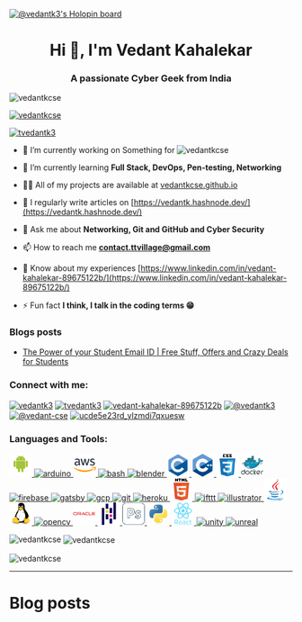 [![@vedantk3's Holopin board](https://holopin.me/vedantk3)](https://holopin.io/@vedantk3)

<h1 align="center">Hi 👋, I'm Vedant Kahalekar</h1>
<h3 align="center">A passionate Cyber Geek from India</h3>

<p align="left"> <img src="https://komarev.com/ghpvc/?username=vedantkcse&label=Profile%20views&color=0e75b6&style=flat" alt="vedantkcse" /> </p>

<p align="left"> <a href="https://github.com/ryo-ma/github-profile-trophy"><img src="https://github-profile-trophy.vercel.app/?username=vedantkcse" alt="vedantkcse" /></a> </p>

<p align="left"> <a href="https://twitter.com/tvedantk3" target="blank"><img src="https://img.shields.io/twitter/follow/tvedantk3?logo=twitter&style=for-the-badge" alt="tvedantk3" /></a> </p>

- 🔭 I’m currently working on Something for <img src="https://wakatime.com/badge/user/4e9dd7ee-1c24-412c-8320-6b4f65cfa4dd/project/566c583b-bf0d-4618-ac1d-802de1d0fc47.svg" alt="vedantkcse" />

- 🌱 I’m currently learning **Full Stack, DevOps, Pen-testing, Networking**

- 👨‍💻 All of my projects are available at [vedantkcse.github.io](vedantkcse.github.io)

- 📝 I regularly write articles on [https://vedantk.hashnode.dev/](https://vedantk.hashnode.dev/)

- 💬 Ask me about **Networking, Git and GitHub and Cyber Security**

- 📫 How to reach me **contact.ttvillage@gmail.com**

- 📄 Know about my experiences [https://www.linkedin.com/in/vedant-kahalekar-89675122b/](https://www.linkedin.com/in/vedant-kahalekar-89675122b/)

- ⚡ Fun fact **I think, I talk in the coding terms 😁**

### Blogs posts
<!-- BLOG-POST-LIST:START -->
- [The Power of your Student Email ID | Free Stuff, Offers and Crazy Deals for Students](https://vedant-cse.medium.com/the-power-of-your-student-email-id-free-stuff-offers-and-crazy-deals-for-students-d8997259f147?source=rss-8dc3483d6afc------2)
<!-- BLOG-POST-LIST:END -->

<h3 align="left">Connect with me:</h3>
<p align="left">
<a href="https://dev.to/vedantk3" target="blank"><img align="center" src="https://raw.githubusercontent.com/rahuldkjain/github-profile-readme-generator/master/src/images/icons/Social/devto.svg" alt="vedantk3" height="30" width="40" /></a>
<a href="https://twitter.com/tvedantk3" target="blank"><img align="center" src="https://raw.githubusercontent.com/rahuldkjain/github-profile-readme-generator/master/src/images/icons/Social/twitter.svg" alt="tvedantk3" height="30" width="40" /></a>
<a href="https://linkedin.com/in/vedant-kahalekar-89675122b" target="blank"><img align="center" src="https://raw.githubusercontent.com/rahuldkjain/github-profile-readme-generator/master/src/images/icons/Social/linked-in-alt.svg" alt="vedant-kahalekar-89675122b" height="30" width="40" /></a>
<a href="https://hashnode.com/@vedantk3" target="blank"><img align="center" src="https://raw.githubusercontent.com/rahuldkjain/github-profile-readme-generator/master/src/images/icons/Social/hashnode.svg" alt="@vedantk3" height="30" width="40" /></a>
<a href="https://medium.com/@vedant-cse" target="blank"><img align="center" src="https://raw.githubusercontent.com/rahuldkjain/github-profile-readme-generator/master/src/images/icons/Social/medium.svg" alt="@vedant-cse" height="30" width="40" /></a>
<a href="https://www.youtube.com/c/ucde5e23rd_ylzmdi7qxuesw" target="blank"><img align="center" src="https://raw.githubusercontent.com/rahuldkjain/github-profile-readme-generator/master/src/images/icons/Social/youtube.svg" alt="ucde5e23rd_ylzmdi7qxuesw" height="30" width="40" /></a>
</p>

<h3 align="left">Languages and Tools:</h3>
<p align="left"> <a href="https://developer.android.com" target="_blank" rel="noreferrer"> <img src="https://raw.githubusercontent.com/devicons/devicon/master/icons/android/android-original-wordmark.svg" alt="android" width="40" height="40"/> </a> <a href="https://www.arduino.cc/" target="_blank" rel="noreferrer"> <img src="https://cdn.worldvectorlogo.com/logos/arduino-1.svg" alt="arduino" width="40" height="40"/> </a> <a href="https://aws.amazon.com" target="_blank" rel="noreferrer"> <img src="https://raw.githubusercontent.com/devicons/devicon/master/icons/amazonwebservices/amazonwebservices-original-wordmark.svg" alt="aws" width="40" height="40"/> </a> <a href="https://www.gnu.org/software/bash/" target="_blank" rel="noreferrer"> <img src="https://www.vectorlogo.zone/logos/gnu_bash/gnu_bash-icon.svg" alt="bash" width="40" height="40"/> </a> <a href="https://www.blender.org/" target="_blank" rel="noreferrer"> <img src="https://download.blender.org/branding/community/blender_community_badge_white.svg" alt="blender" width="40" height="40"/> </a> <a href="https://www.cprogramming.com/" target="_blank" rel="noreferrer"> <img src="https://raw.githubusercontent.com/devicons/devicon/master/icons/c/c-original.svg" alt="c" width="40" height="40"/> </a> <a href="https://www.w3schools.com/cpp/" target="_blank" rel="noreferrer"> <img src="https://raw.githubusercontent.com/devicons/devicon/master/icons/cplusplus/cplusplus-original.svg" alt="cplusplus" width="40" height="40"/> </a> <a href="https://www.w3schools.com/css/" target="_blank" rel="noreferrer"> <img src="https://raw.githubusercontent.com/devicons/devicon/master/icons/css3/css3-original-wordmark.svg" alt="css3" width="40" height="40"/> </a> <a href="https://www.docker.com/" target="_blank" rel="noreferrer"> <img src="https://raw.githubusercontent.com/devicons/devicon/master/icons/docker/docker-original-wordmark.svg" alt="docker" width="40" height="40"/> </a> <a href="https://firebase.google.com/" target="_blank" rel="noreferrer"> <img src="https://www.vectorlogo.zone/logos/firebase/firebase-icon.svg" alt="firebase" width="40" height="40"/> </a> <a href="https://www.gatsbyjs.com/" target="_blank" rel="noreferrer"> <img src="https://www.vectorlogo.zone/logos/gatsbyjs/gatsbyjs-icon.svg" alt="gatsby" width="40" height="40"/> </a> <a href="https://cloud.google.com" target="_blank" rel="noreferrer"> <img src="https://www.vectorlogo.zone/logos/google_cloud/google_cloud-icon.svg" alt="gcp" width="40" height="40"/> </a> <a href="https://git-scm.com/" target="_blank" rel="noreferrer"> <img src="https://www.vectorlogo.zone/logos/git-scm/git-scm-icon.svg" alt="git" width="40" height="40"/> </a> <a href="https://heroku.com" target="_blank" rel="noreferrer"> <img src="https://www.vectorlogo.zone/logos/heroku/heroku-icon.svg" alt="heroku" width="40" height="40"/> </a> <a href="https://www.w3.org/html/" target="_blank" rel="noreferrer"> <img src="https://raw.githubusercontent.com/devicons/devicon/master/icons/html5/html5-original-wordmark.svg" alt="html5" width="40" height="40"/> </a> <a href="https://ifttt.com/" target="_blank" rel="noreferrer"> <img src="https://www.vectorlogo.zone/logos/ifttt/ifttt-ar21.svg" alt="ifttt" width="40" height="40"/> </a> <a href="https://www.adobe.com/in/products/illustrator.html" target="_blank" rel="noreferrer"> <img src="https://www.vectorlogo.zone/logos/adobe_illustrator/adobe_illustrator-icon.svg" alt="illustrator" width="40" height="40"/> </a> <a href="https://www.java.com" target="_blank" rel="noreferrer"> <img src="https://raw.githubusercontent.com/devicons/devicon/master/icons/java/java-original.svg" alt="java" width="40" height="40"/> </a> <a href="https://www.linux.org/" target="_blank" rel="noreferrer"> <img src="https://raw.githubusercontent.com/devicons/devicon/master/icons/linux/linux-original.svg" alt="linux" width="40" height="40"/> </a> <a href="https://opencv.org/" target="_blank" rel="noreferrer"> <img src="https://www.vectorlogo.zone/logos/opencv/opencv-icon.svg" alt="opencv" width="40" height="40"/> </a> <a href="https://www.oracle.com/" target="_blank" rel="noreferrer"> <img src="https://raw.githubusercontent.com/devicons/devicon/master/icons/oracle/oracle-original.svg" alt="oracle" width="40" height="40"/> </a> <a href="https://pandas.pydata.org/" target="_blank" rel="noreferrer"> <img src="https://raw.githubusercontent.com/devicons/devicon/2ae2a900d2f041da66e950e4d48052658d850630/icons/pandas/pandas-original.svg" alt="pandas" width="40" height="40"/> </a> <a href="https://www.photoshop.com/en" target="_blank" rel="noreferrer"> <img src="https://raw.githubusercontent.com/devicons/devicon/master/icons/photoshop/photoshop-line.svg" alt="photoshop" width="40" height="40"/> </a> <a href="https://www.python.org" target="_blank" rel="noreferrer"> <img src="https://raw.githubusercontent.com/devicons/devicon/master/icons/python/python-original.svg" alt="python" width="40" height="40"/> </a> <a href="https://reactjs.org/" target="_blank" rel="noreferrer"> <img src="https://raw.githubusercontent.com/devicons/devicon/master/icons/react/react-original-wordmark.svg" alt="react" width="40" height="40"/> </a> <a href="https://unity.com/" target="_blank" rel="noreferrer"> <img src="https://www.vectorlogo.zone/logos/unity3d/unity3d-icon.svg" alt="unity" width="40" height="40"/> </a> <a href="https://unrealengine.com/" target="_blank" rel="noreferrer"> <img src="https://raw.githubusercontent.com/kenangundogan/fontisto/036b7eca71aab1bef8e6a0518f7329f13ed62f6b/icons/svg/brand/unreal-engine.svg" alt="unreal" width="40" height="40"/> </a> </p>

<p><img align="left" src="https://github-readme-stats.vercel.app/api/top-langs?username=vedantkcse&show_icons=true&locale=en&layout=compact" alt="vedantkcse" /></p>

<p>&nbsp;<img align="center" src="https://github-readme-stats.vercel.app/api?username=vedantkcse&show_icons=true&locale=en" alt="vedantkcse" /></p>

<p><img align="center" src="https://github-readme-streak-stats.herokuapp.com/?user=vedantkcse&" alt="vedantkcse" /></p>

---
# Blog posts

<!-- BLOG-POST-LIST:START -->
<!-- BLOG-POST-LIST:END -->


<!---
VedantKCSE/VedantKCSE is a ✨ special ✨ repository because its `README.md` (this file) appears on your GitHub profile.
You can click the Preview link to take a look at your changes.
--->

